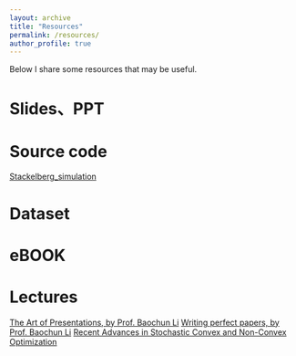 ```yaml
---
layout: archive
title: "Resources"
permalink: /resources/
author_profile: true
---
```

Below I share some resources that may be useful.

Slides、PPT 
=====

Source code
=====
[Stackelberg_simulation](https://github.com/lyouqi/Stackelberg_simulation)

Dataset
=====

eBOOK
=====

Lectures
=====
[The Art of Presentations, by Prof. Baochun Li](https://www.bilibili.com/video/BV1PM4y1P7N3/?spm_id_from=333.337.search-card.all.click)
[Writing perfect papers, by Prof. Baochun Li](https://www.bilibili.com/video/BV18v411n7mr/?spm_id_from=333.999.0.0)
[Recent Advances in Stochastic Convex and Non-Convex Optimization](https://www.bilibili.com/video/BV1M441177kK/?spm_id_from=333.337.search-card.all.click)
